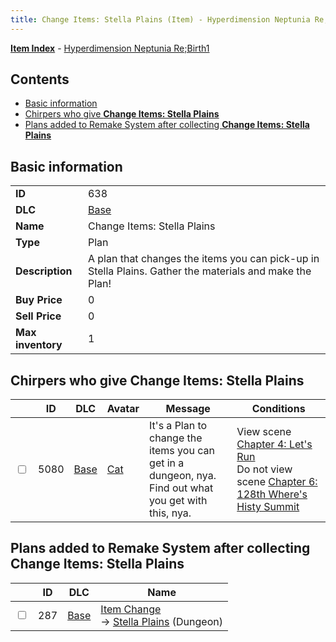 ```yaml
---
title: Change Items: Stella Plains (Item) - Hyperdimension Neptunia Re;Birth1
---
```


[**Item Index**](/neptunia/rb1/item/index.html) - [Hyperdimension Neptunia Re;Birth1](/neptunia/rb1)

## Contents

- [Basic information](#basic-information)
- [Chirpers who give **Change Items: Stella Plains**](#chirpers-who-give-change-items-stella-plains)
- [Plans added to Remake System after collecting **Change Items: Stella Plains**](#plans-added-to-remake-system-after-collecting-change-items-stella-plains)

## Basic information

|   |   |
| -- | -- |
| **ID** | 638 |
| **DLC** | [Base](/neptunia/rb1/dlc/1-base.html) |
| **Name** | Change Items: Stella Plains |
| **Type** | Plan |
| **Description** | A plan that changes the items you can pick-up in Stella Plains. Gather the materials and make the Plan! |
| **Buy Price** | 0 |
| **Sell Price** | 0 |
| **Max inventory** | 1 |


## Chirpers who give **Change Items: Stella Plains**

|    | ID | DLC | Avatar | Message | Conditions |
| -- | -- | --- | ------ | ------- | ---------- |
| <input type="checkbox" id="rb1-chirper-event-1-5080" class="trackbox" /> | 5080 | [Base](/neptunia/rb1/dlc/1-base.html) | [Cat](/neptunia/rb1/undefined/1-226-cat.html) | It's a Plan to change the items you can get in a dungeon, nya.<br />Find out what you get with this, nya. | View scene [Chapter 4: Let's Run](/neptunia/rb1/scene/1-421-chapter-4-lets-run.html)<br />Do not view scene [Chapter 6: 128th Where's Histy Summit](/neptunia/rb1/scene/1-601-chapter-6-128th-wheres-histy-summit.html) |


## Plans added to Remake System after collecting **Change Items: Stella Plains**

|    | ID | DLC | Name |
| -- | -- | --- | ---- |
| <input type="checkbox" id="rb1-remake-1-287" class="trackbox" /> | 287 | [Base](/neptunia/rb1/dlc/1-base.html) | [Item Change](/neptunia/rb1/remake/1-287-item-change.html)<br /> → [Stella Plains](/neptunia/rb1/dungeon/1-15-stella-plains.html) (Dungeon) |
